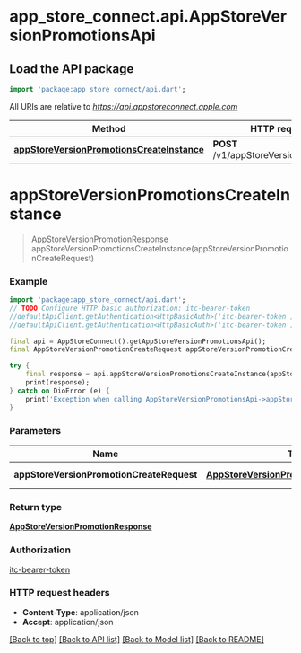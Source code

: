 # app_store_connect.api.AppStoreVersionPromotionsApi

## Load the API package
```dart
import 'package:app_store_connect/api.dart';
```

All URIs are relative to *https://api.appstoreconnect.apple.com*

Method | HTTP request | Description
------------- | ------------- | -------------
[**appStoreVersionPromotionsCreateInstance**](AppStoreVersionPromotionsApi.md#appstoreversionpromotionscreateinstance) | **POST** /v1/appStoreVersionPromotions | 


# **appStoreVersionPromotionsCreateInstance**
> AppStoreVersionPromotionResponse appStoreVersionPromotionsCreateInstance(appStoreVersionPromotionCreateRequest)



### Example
```dart
import 'package:app_store_connect/api.dart';
// TODO Configure HTTP basic authorization: itc-bearer-token
//defaultApiClient.getAuthentication<HttpBasicAuth>('itc-bearer-token').username = 'YOUR_USERNAME'
//defaultApiClient.getAuthentication<HttpBasicAuth>('itc-bearer-token').password = 'YOUR_PASSWORD';

final api = AppStoreConnect().getAppStoreVersionPromotionsApi();
final AppStoreVersionPromotionCreateRequest appStoreVersionPromotionCreateRequest = ; // AppStoreVersionPromotionCreateRequest | AppStoreVersionPromotion representation

try {
    final response = api.appStoreVersionPromotionsCreateInstance(appStoreVersionPromotionCreateRequest);
    print(response);
} catch on DioError (e) {
    print('Exception when calling AppStoreVersionPromotionsApi->appStoreVersionPromotionsCreateInstance: $e\n');
}
```

### Parameters

Name | Type | Description  | Notes
------------- | ------------- | ------------- | -------------
 **appStoreVersionPromotionCreateRequest** | [**AppStoreVersionPromotionCreateRequest**](AppStoreVersionPromotionCreateRequest.md)| AppStoreVersionPromotion representation | 

### Return type

[**AppStoreVersionPromotionResponse**](AppStoreVersionPromotionResponse.md)

### Authorization

[itc-bearer-token](../README.md#itc-bearer-token)

### HTTP request headers

 - **Content-Type**: application/json
 - **Accept**: application/json

[[Back to top]](#) [[Back to API list]](../README.md#documentation-for-api-endpoints) [[Back to Model list]](../README.md#documentation-for-models) [[Back to README]](../README.md)

